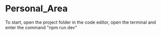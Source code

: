 # Personal_Area
To start, open the project folder in the code editor, open the terminal and enter the command "npm run dev"
